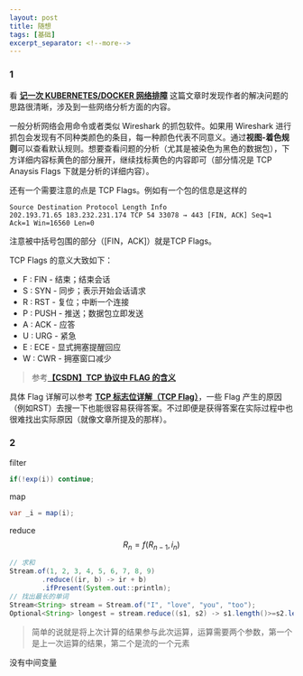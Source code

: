 ```yaml
---
layout: post
title: 随想
tags: [基础]
excerpt_separator: <!--more-->
---
```




<!--more-->

### 1

看 [**记一次 KUBERNETES/DOCKER 网络排障**](https://coolshell.cn/articles/18654.html) 这篇文章时发现作者的解决问题的思路很清晰，涉及到一些网络分析方面的内容。

一般分析网络会用命令或者类似 Wireshark 的抓包软件。如果用 Wireshark 进行抓包会发现有不同种类颜色的条目，每一种颜色代表不同意义。通过**视图-着色规则**可以查看默认规则。想要查看问题的分析（尤其是被染色为黑色的数据包），下方详细内容标黄色的部分展开，继续找标黄色的内容即可（部分情况是 TCP Anaysis Flags 下就是分析的详细内容）。

还有一个需要注意的点是 TCP Flags。例如有一个包的信息是这样的

```
Source Destination Protocol Length Info
202.193.71.65 183.232.231.174 TCP 54 33078 → 443 [FIN, ACK] Seq=1 Ack=1 Win=16560 Len=0
```

注意被中括号包围的部分（[FIN，ACK]）就是TCP Flags。

TCP Flags 的意义大致如下：

* F : FIN - 结束；结束会话
* S : SYN - 同步；表示开始会话请求
* R : RST - 复位；中断一个连接
* P : PUSH - 推送；数据包立即发送
* A : ACK - 应答
* U : URG - 紧急
* E : ECE - 显式拥塞提醒回应
* W : CWR - 拥塞窗口减少

> 参考[**【CSDN】TCP 协议中 FLAG 的含义**](https://blog.csdn.net/hunanchenxingyu/article/details/26577201)

具体 Flag 详解可以参考 [**TCP 标志位详解（TCP Flag）**](https://blog.csdn.net/ChenVast/article/details/77978367)，一些 Flag 产生的原因（例如RST）去搜一下也能很容易获得答案。不过即便是获得答案在实际过程中也很难找出实际原因（就像文章所提及的那样）。

### 2

filter

```java
if(!exp(i)) continue;
```

map

```java
var _i = map(i);
```

reduce
$$
R_n=f(R_{n-1}, i_n)
$$

```java
// 求和
Stream.of(1, 2, 3, 4, 5, 6, 7, 8, 9)
    	.reduce((ir, b) -> ir + b)
    	.ifPresent(System.out::println);
// 找出最长的单词
Stream<String> stream = Stream.of("I", "love", "you", "too");
Optional<String> longest = stream.reduce((s1, s2) -> s1.length()>=s2.length() ? s1 : s2);
```

> 简单的说就是将上次计算的结果参与此次运算，运算需要两个参数，第一个是上一次运算的结果，第二个是流的一个元素

没有中间变量